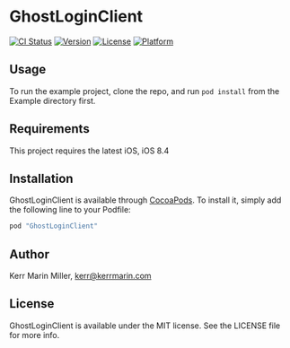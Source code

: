 # GhostLoginClient

[![CI Status](https://travis-ci.org/kerrmarin/KMMGhostLoginClient.svg?branch=master)](https://travis-ci.org/kerrmarin/GhostLoginClient)
[![Version](https://img.shields.io/cocoapods/v/GhostLoginClient.svg?style=flat)](http://cocoapods.org/pods/GhostLoginClient)
[![License](https://img.shields.io/cocoapods/l/GhostLoginClient.svg?style=flat)](http://cocoapods.org/pods/GhostLoginClient)
[![Platform](https://img.shields.io/cocoapods/p/GhostLoginClient.svg?style=flat)](http://cocoapods.org/pods/GhostLoginClient)

## Usage

To run the example project, clone the repo, and run `pod install` from the Example directory first.

## Requirements

This project requires the latest iOS, iOS 8.4


## Installation

GhostLoginClient is available through [CocoaPods](http://cocoapods.org). To install
it, simply add the following line to your Podfile:

```ruby
pod "GhostLoginClient"
```

## Author

Kerr Marin Miller, kerr@kerrmarin.com

## License

GhostLoginClient is available under the MIT license. See the LICENSE file for more info.
